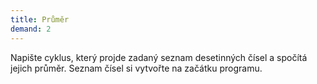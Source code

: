 ```yaml
---
title: Průměr
demand: 2
---
```


Napište cyklus, který projde zadaný seznam desetinných čísel a spočítá jejich průměr. Seznam čísel si vytvořte na začátku programu.
